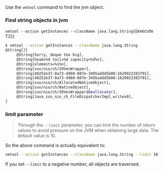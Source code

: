 


Use the `vmtool` command to find the jvm object.


### Find string objects in jvm

`vmtool --action getInstances --className java.lang.String`{{execute T2}}

```bash
$ vmtool --action getInstances --className java.lang.String
@String[][
     @String[Sorry, deque too big],
     @String[head=%d tail=%d capacity=%d%n],
     @String[elements=%s%n],
     @String[sun/nio/ch/IOVecWrapper],
     @String[40252e37-8a73-4960-807e-3495addd5b08:1620922383791],
     @String[40252e37-8a73-4960-807e-3495addd5b08:1620922383791],
     @String[sun/nio/ch/AllocatedNativeObject],
     @String[sun/nio/ch/NativeObject],
     @String[sun/nio/ch/IOVecWrapper$Deallocator],
     @String[Java_sun_nio_ch_FileDispatcherImpl_writev0],
]
```

### limit parameter

> Through the `--limit` parameter, you can limit the number of return values to avoid pressure on the JVM when obtaining large data. The default value is 10.

So the above command is actually equivalent to:

```bash
vmtool --action getInstances --className java.lang.String --limit 10
```

If you set `--limit` to a negative number, all objects are traversed.
